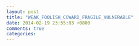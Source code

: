 ```yaml
---
layout: post
title: "WEAK_FOOLISH_COWARD_FRAGILE_VULNERABLE"
date: 2014-02-19 23:55:03 +0800
comments: true
categories: 
---
```

